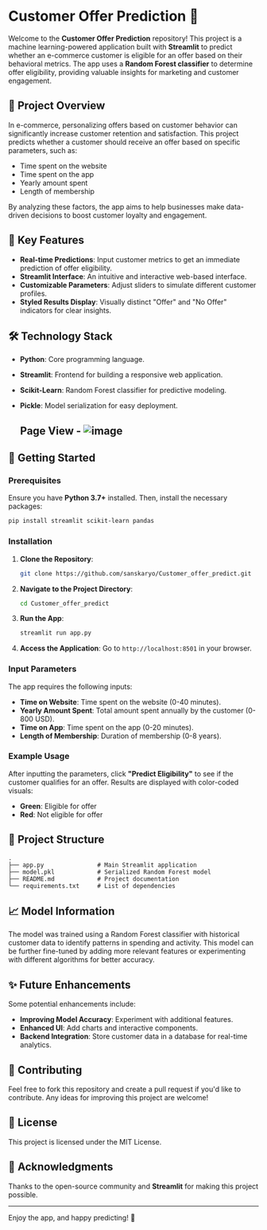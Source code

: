
# Customer Offer Prediction 🎁

Welcome to the **Customer Offer Prediction** repository! This project is a machine learning-powered application built with **Streamlit** to predict whether an e-commerce customer is eligible for an offer based on their behavioral metrics. The app uses a **Random Forest classifier** to determine offer eligibility, providing valuable insights for marketing and customer engagement.

## 📌 Project Overview

In e-commerce, personalizing offers based on customer behavior can significantly increase customer retention and satisfaction. This project predicts whether a customer should receive an offer based on specific parameters, such as:

- Time spent on the website
- Time spent on the app
- Yearly amount spent
- Length of membership

By analyzing these factors, the app aims to help businesses make data-driven decisions to boost customer loyalty and engagement.

## 🎯 Key Features

- **Real-time Predictions**: Input customer metrics to get an immediate prediction of offer eligibility.
- **Streamlit Interface**: An intuitive and interactive web-based interface.
- **Customizable Parameters**: Adjust sliders to simulate different customer profiles.
- **Styled Results Display**: Visually distinct "Offer" and "No Offer" indicators for clear insights.

## 🛠️ Technology Stack

- **Python**: Core programming language.
- **Streamlit**: Frontend for building a responsive web application.
- **Scikit-Learn**: Random Forest classifier for predictive modeling.
- **Pickle**: Model serialization for easy deployment.

  ## Page View - ![image](https://github.com/user-attachments/assets/a0c6cf76-ba1f-4f00-90dc-798a193fb825)


## 🚀 Getting Started

### Prerequisites

Ensure you have **Python 3.7+** installed. Then, install the necessary packages:

```bash
pip install streamlit scikit-learn pandas
```

### Installation

1. **Clone the Repository**:
    ```bash
    git clone https://github.com/sanskaryo/Customer_offer_predict.git
    ```
   
2. **Navigate to the Project Directory**:
    ```bash
    cd Customer_offer_predict
    ```

3. **Run the App**:
    ```bash
    streamlit run app.py
    ```

4. **Access the Application**: Go to `http://localhost:8501` in your browser.

### Input Parameters

The app requires the following inputs:
- **Time on Website**: Time spent on the website (0-40 minutes).
- **Yearly Amount Spent**: Total amount spent annually by the customer (0-800 USD).
- **Time on App**: Time spent on the app (0-20 minutes).
- **Length of Membership**: Duration of membership (0-8 years).

### Example Usage

After inputting the parameters, click **"Predict Eligibility"** to see if the customer qualifies for an offer. Results are displayed with color-coded visuals:
- **Green**: Eligible for offer
- **Red**: Not eligible for offer

## 📂 Project Structure

```
.
├── app.py               # Main Streamlit application
├── model.pkl            # Serialized Random Forest model
├── README.md            # Project documentation
└── requirements.txt     # List of dependencies
```

## 📈 Model Information

The model was trained using a Random Forest classifier with historical customer data to identify patterns in spending and activity. This model can be further fine-tuned by adding more relevant features or experimenting with different algorithms for better accuracy.

## ✨ Future Enhancements

Some potential enhancements include:
- **Improving Model Accuracy**: Experiment with additional features.
- **Enhanced UI**: Add charts and interactive components.
- **Backend Integration**: Store customer data in a database for real-time analytics.

## 🤝 Contributing

Feel free to fork this repository and create a pull request if you'd like to contribute. Any ideas for improving this project are welcome!

## 📄 License

This project is licensed under the MIT License.

## 📝 Acknowledgments

Thanks to the open-source community and **Streamlit** for making this project possible.

---

Enjoy the app, and happy predicting! 🎉
